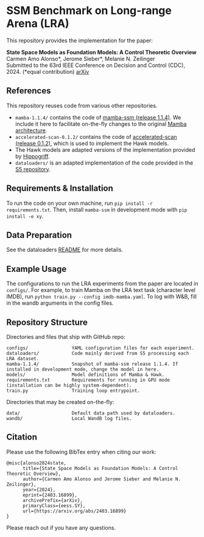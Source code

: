 # SSM Benchmark on Long-range Arena (LRA)

This repository provides the implementation for the paper:

**State Space Models as Foundation Models: A Control Theoretic Overview**  
Carmen Amo Alonso\*, Jerome Sieber\*, Melanie N. Zeilinger  
Submitted to the 63rd IEEE Conference on Decision and Control (CDC), 2024.
(\*equal contribution)
[arXiv](https://arxiv.org/abs/2403.16899)

## References
This repository reuses code from various other repositories.
- `mamba-1.1.4/` contains the code of [mamba-ssm (release 1.1.4)](https://github.com/state-spaces/mamba/tree/v1.1.4). We include it here to facilitate on-the-fly changes to the original [Mamba architecture](https://arxiv.org/abs/2312.00752).
- `accelerated-scan-0.1.2/` contains the code of [accelerated-scan (release 0.1.2)](https://github.com/proger/accelerated-scan/tree/0.1.2), which is used to implement the Hawk models.
- The Hawk models are adapted versions of the implementation provided by [Hippogriff](https://github.com/proger/hippogriff).
- `dataloaders/` is an adapted implementation of the code provided in the [S5 repository](https://github.com/lindermanlab/S5/tree/main).

## Requirements & Installation
To run the code on your own machine, run `pip install -r requirements.txt`. Then, install `mamba-ssm` in development mode with `pip install -e xy`.

## Data Preparation
See the dataloaders [README](dataloaders/README.md) for more details.

## Example Usage
The configurations to run the LRA experiments from the paper are located in `configs/`. For example, to train Mamba on the LRA text task (character level IMDB), run `python train.py --config imdb-mamba.yaml`.
To log with W&B, fill in the wandb arguments in the config files.

## Repository Structure
Directories and files that ship with GitHub repo:
```
configs/                YAML configuration files for each experiment.
dataloaders/            Code mainly derived from S5 processing each LRA dataset.
mamba-1.1.4/            Snapshot of mamba-ssm release 1.1.4. If installed in development mode, change the model in here.
models/                 Model definitions of Mamba & Hawk.
requirements.txt        Requirements for running in GPU mode (installation can be highly system-dependent).
train.py                Training loop entrypoint.
```

Directories that may be created on-the-fly:
```
data/                   Default data path used by dataloaders.
wandb/                  Local WandB log files.
```

## Citation
Please use the following BibTex entry when citing our work:
```
@misc{alonso2024state,
      title={State Space Models as Foundation Models: A Control Theoretic Overview}, 
      author={Carmen Amo Alonso and Jerome Sieber and Melanie N. Zeilinger},
      year={2024},
      eprint={2403.16899},
      archivePrefix={arXiv},
      primaryClass={eess.SY},
      url={https://arxiv.org/abs/2403.16899}
}
```

Please reach out if you have any questions.